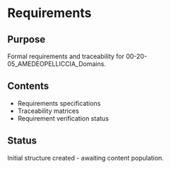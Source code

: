 # Requirements

## Purpose
Formal requirements and traceability for 00-20-05_AMEDEOPELLICCIA_Domains.

## Contents
- Requirements specifications
- Traceability matrices
- Requirement verification status

## Status
Initial structure created - awaiting content population.
